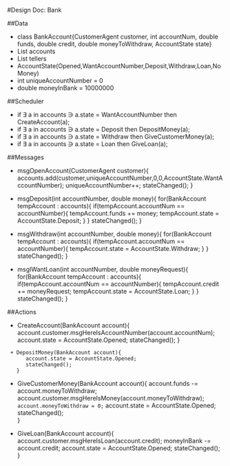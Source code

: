 #Design Doc: Bank

##Data
 + class BankAccount{CustomerAgent customer, int accountNum, double funds, double credit, double moneyToWithdraw, AccountState state}
 + List<BankAccount> accounts
 + List<BankTellerAgent> tellers
 + AccountState(Opened,WantAccountNumber,Deposit,Withdraw,Loan,NoMoney)
 + int uniqueAccountNumber = 0
 + double moneyInBank = 10000000
	
##Scheduler
 + if ∃ a in accounts ∋ a.state = WantAccountNumber
	then CreateAccount(a);
 + if ∃ a in accounts ∋ a.state = Deposit
	then DepositMoney(a);
 + if ∃ a in accounts ∋ a.state = Withdraw
	then GiveCustomerMoney(a);
 + if ∃ a in accounts ∋ a.state = Loan
	then GiveLoan(a);

##Messages
 + msgOpenAccount(CustomerAgent customer){
	accounts.add(customer,uniqueAccountNumber,0,0,AccountState.WantAccountNumber);
	uniqueAccountNumber++;
	stateChanged();
   }

 + msgDeposit(int accountNumber, double money){
	for(BankAccount tempAccount : accounts){
		if(tempAccount.accountNum == accountNumber){
			tempAccount.funds += money;
			tempAccount.state = AccountState.Deposit;
		}
	}
	stateChanged();
   }

 + msgWithdraw(int accountNumber, double money){
	for(BankAccount tempAccount : accounts){
		if(tempAccount.accountNum == accountNumber){
			tempAccount.state = AccountState.Withdraw;
		}
	}
	stateChanged();
   }

 + msgIWantLoan(int accountNumber, double moneyRequest){
	for(BankAccount tempAccount : accounts){
		if(tempAccount.accountNum == accountNumber){
			tempAccount.credit += moneyRequest;
			tempAccount.state = AccountState.Loan;
		}
	}
	stateChanged();
}

##Actions
 + CreateAccount(BankAccount account){
	account.customer.msgHereIsAccountNumber(account.accountNum);
	account.state = AccountState.Opened;
	stateChanged();
   }
```
 + DepositMoney(BankAccount account){
      account.state = AccountState.Opened;
      stateChanged();
   }
```
 + GiveCustomerMoney(BankAccount account){
     account.funds -= account.moneyToWithdraw;
     account.customer.msgHereIsMoney(account.moneyToWithdraw);
     `account.moneyToWithdraw = 0;`
     account.state = AccountState.Opened;
     stateChanged();  
   }

 + GiveLoan(BankAccount account){
	account.customer.msgHereIsLoan(account.credit);
	moneyInBank -= account.credit;
	account.state = AccountState.Opened;
	stateChanged();
   }